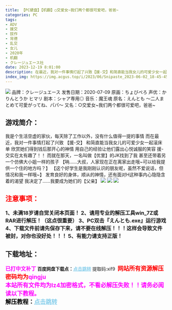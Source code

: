 ```yaml
---
title: 【PC硬盘】【机翻】○交爱女~我们两个都很可爱吧，爸爸~
categories: PC
tags:
- ADV
- 援交
- 拔作
- 背德
- 乱交
- 女儿
- 2020年
- 机翻
- クレージュエース社
date: 2023-12-19 8:01:00
description: 在最近，我对一件事情打起了兴致【援-交】和简直能当我女儿的可爱少女一起滚床单欣赏她们得到钱后那开心的神情用自己的经验让他们露出心悦诚服的笑容援-交实在太有趣了！！而就在那天，一名叫做【优里】的JK找到了我甚至还带着另一个仿佛大小姐一样的孩子【呐……大叔，人家现在正在离家出走哦~可以给我提供一个住的地方吗？】【这个好学生是我刚刚认识的朋友呢，虽然不爱说话，但情况和我一样哦~】发育良好的身体，顺从的神情，还有面对H这种事内心隐隐含着的渴望我决定了……我要成为她们的【父亲】
index_img: https://img.acgus.top/i/2023/06/Snipaste_2023-06-02_18-45-45.webp
---
```

![](https://img.acgus.top/i/2023/06/Snipaste_2023-06-02_18-45-45.webp)
品牌：クレージュエース
发售日期：2020-07-09
原画：ちょびぺろ
声优：かりんとうか ヒマリ
剧本：シャア専用◎
音乐：魔王魂
原名：えんとも ～二人まとめて可愛がってね、パパ～
又名：○交爱女~我们两个都很可爱吧，爸爸~

## 游戏简介：
我是个生活空虚的家伙，每天除了工作以外，没有什么值得一提的事情
而在最近，我对一件事情打起了兴致
【援-交】
和简直能当我女儿的可爱少女一起滚床单
欣赏她们得到钱后那开心的神情
用自己的经验让他们露出心悦诚服的笑容
援-交实在太有趣了！！
而就在那天，一名叫做【优里】的JK找到了我
甚至还带着另一个仿佛大小姐一样的孩子
【呐……大叔，人家现在正在离家出走哦~可以给我提供一个住的地方吗？】
【这个好学生是我刚刚认识的朋友呢，虽然不爱说话，但情况和我一样哦~】
发育良好的身体，顺从的神情，还有面对H这种事内心隐隐含着的渴望
我决定了……我要成为她们的【父亲】
![](https://img.acgus.top/i/2023/06/Snipaste_2023-06-02_18-46-41.webp)
![](https://img.acgus.top/i/2023/06/Snipaste_2023-06-02_18-46-12.webp)
![](https://img.acgus.top/i/2023/06/Snipaste_2023-06-02_18-45-53.webp)




## <font color=#FF0000 >注意事项：</font>
<font size=3><b>1、未满18岁请自觉关闭本页面！
2、请用专业的解压工具win_7Z或RAR进行解压！（这点很重要）
3、PC双击『えんとも.exe』运行游戏
4、下载文件前请先保存下来，请不要在线解压！！！这样会导致文件被封，对你也没好处！！！
5、有能力请支持正版！</b></font>

## 下载地址：
<font color=#FF00FF size=3><b>已打中文补丁</b></font>
<b>百度网盘下载点：</b><a href="https://pan.baidu.com/s/1g5l6sn5WDwdNOTpaFWcuvQ?pwd=xif9" style="color: #87CEEB;"><b>点击跳转</b></a> 提取码:xif9
<a style="padding: 0" href="https://post.qingju.org/AD/"><img style="max-width:100%" src="https://img.acgus.top/i/2024/07/478f689b8021d8d499ab43d21acf137a.gif" alt=""></a>
<b><font color=#FF0000 size=4>网站所有资源解压密码均为</b></font><b><font color=#FF00FF size=4>qingju</font><font color=#FF0000 ></font></b><br><b><font color=#FF00FF size=4>本站所有文件均为lz4加密格式，不看必解压失败！！请务必阅读以下教程。</b></font><br><b><font color=#000 size=4>解压教程：</b><a href="https://post.qingju.org/tutorial/000/" style="color: #87CEEB;"><b>点击跳转</b></a>
